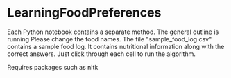 # LearningFoodPreferences

Each Python notebook contains a separate method. The general outline is running 
Please change the food names.
The file "sample_food_log.csv" contains a sample food log. It contains nutritional information along with the correct answers.
Just click through each cell to run the algorithm.

Requires packages such as nltk
